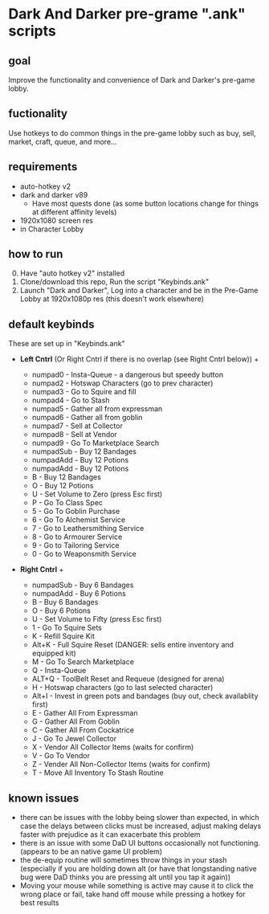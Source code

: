 # Dark And Darker pre-grame ".ank" scripts

## goal

  Improve the functionality and convenience of Dark and Darker's pre-game lobby.

## fuctionality

  Use hotkeys to do common things in the pre-game lobby such as buy, sell, market, craft, queue, and more...

## requirements

  - auto-hotkey v2
  - dark and darker v89
    - Have most quests done (as some button locations change for things at different affinity levels)
  - 1920x1080 screen res
  - in Character Lobby

## how to run

  0. Have "auto hotkey v2" installed 
  1. Clone/download this repo, Run the script "Keybinds.ank"
  2. Launch "Dark and Darker", Log into a character and be in the Pre-Game Lobby at 1920x1080p res (this doesn't work elsewhere)

## default keybinds

  These are set up in "Keybinds.ank"
  
  - **Left Cntrl** (Or Right Cntrl if there is no overlap (see Right Cntrl below)) +
    - numpad0 - Insta-Queue - a dangerous but speedy button
    - numpad2 - Hotswap Characters (go to prev character)
    - numpad3 - Go to Squire and fill
    - numpad4 - Go to Stash
    - numpad5 - Gather all from expressman
    - numpad6 - Gather all from goblin
    - numpad7 - Sell at Collector
    - numpad8 - Sell at Vendor
    - numpad9 - Go To Marketplace Search
    - numpadSub - Buy 12 Bandages
    - numpadAdd - Buy 12 Potions
    - numpadAdd - Buy 12 Potions
    - B - Buy 12 Bandages
    - O - Buy 12 Potions
    - U - Set Volume to Zero (press Esc first)
    - P - Go To Class Spec
    - 5 - Go To Goblin Purchase
    - 6 - Go To Alchemist Service
    - 7 - Go to Leathersmithing Service
    - 8 - Go to Armourer Service
    - 9 - Go to Tailoring Service
    - 0 - Go to Weaponsmith Service

  - **Right Cntrl** + 
    - numpadSub - Buy 6 Bandages
    - numpadAdd - Buy 6 Potions
    - B - Buy 6 Bandages
    - O - Buy 6 Potions
    - U - Set Volume to Fifty (press Esc first)
    - 1 - Go To Squire Sets
    - K - Refill Squire Kit
    - Alt+K - Full Squire Reset (DANGER: sells entire inventory and equipped kit)
    - M - Go To Search Marketplace
    - Q - Insta-Queue
    - ALT+Q - ToolBelt Reset and Requeue (designed for arena)
    - H - Hotswap characters (go to last selected character)
    - Alt+I - Invest in green pots and bandages (buy out, check availablity  first)
    - E - Gather All From Expressman
    - G - Gather All From Goblin
    - C - Gather All From Cockatrice
    - J - Go To Jewel Collector
    - X - Vendor All Collector Items (waits for confirm)
    - V - Go To Vendor
    - Z - Vender All Non-Collector Items (waits for confirm)
    - T - Move All Inventory To Stash Routine

## known issues

  - there can be issues with the lobby being slower than expected, in which case the delays between clicks must be increased, adjust making delays faster with prejudice as it can exacerbate this problem
  - there is an issue with some DaD UI buttons occasionally not functioning. (appears to be an native game UI problem)
  - the de-equip routine will sometimes throw things in your stash (especially if you are holding down alt (or have that longstanding native bug were DaD thinks you are pressing alt until you tap it again))
  - Moving your mouse while something is active may cause it to click the wrong place or fail, take hand off mouse while pressing a hotkey for best results


